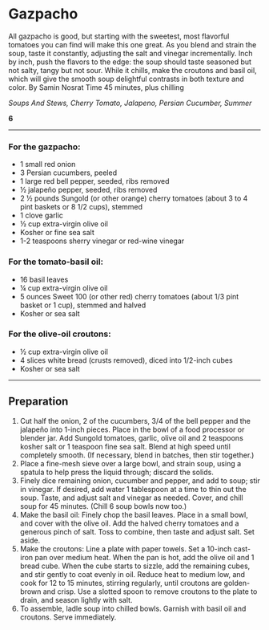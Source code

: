 # Gazpacho

All gazpacho is good, but starting with the sweetest, most flavorful tomatoes you can find will make this one great. As you blend and strain the soup, taste it constantly, adjusting the salt and vinegar incrementally. Inch by inch, push the flavors to the edge: the soup should taste seasoned but not salty, tangy but not sour. While it chills, make the croutons and basil oil, which will give the smooth soup delightful contrasts in both texture and color.
By Samin Nosrat
Time 45 minutes, plus chilling

*Soups And Stews, Cherry Tomato, Jalapeno, Persian Cucumber, Summer*

**6**

---

### For the gazpacho:

- 1 small red onion
- 3 Persian cucumbers, peeled
- 1 large red bell pepper, seeded, ribs removed
- ½ jalapeño pepper, seeded, ribs removed
- 2 ½ pounds Sungold (or other orange) cherry tomatoes (about 3 to 4 pint baskets or 8 1/2 cups), stemmed
- 1 clove garlic
- ½ cup extra-virgin olive oil
- Kosher or fine sea salt
- 1-2 teaspoons sherry vinegar or red-wine vinegar

### For the tomato-basil oil:

- 16 basil leaves
- ¼ cup extra-virgin olive oil
- 5 ounces Sweet 100 (or other red) cherry tomatoes (about 1/3 pint basket or 1 cup), stemmed and halved
- Kosher or sea salt

### For the olive-oil croutons:

- ½ cup extra-virgin olive oil
- 4 slices white bread (crusts removed), diced into 1/2-inch cubes
- Kosher or sea salt

---

## Preparation

1. Cut half the onion, 2 of the cucumbers, 3/4 of the bell pepper and the jalapeño into 1-inch pieces. Place in the bowl of a food processor or blender jar. Add Sungold tomatoes, garlic, olive oil and 2 teaspoons kosher salt or 1 teaspoon fine sea salt. Blend at high speed until completely smooth. (If necessary, blend in batches, then stir together.)
1. Place a fine-mesh sieve over a large bowl, and strain soup, using a spatula to help press the liquid through; discard the solids.
1. Finely dice remaining onion, cucumber and pepper, and add to soup; stir in vinegar. If desired, add water 1 tablespoon at a time to thin out the soup. Taste, and adjust salt and vinegar as needed. Cover, and chill soup for 45 minutes. (Chill 6 soup bowls now too.)
1. Make the basil oil: Finely chop the basil leaves. Place in a small bowl, and cover with the olive oil. Add the halved cherry tomatoes and a generous pinch of salt. Toss to combine, then taste and adjust salt. Set aside.
1. Make the croutons: Line a plate with paper towels. Set a 10-inch cast-iron pan over medium heat. When the pan is hot, add the olive oil and 1 bread cube. When the cube starts to sizzle, add the remaining cubes, and stir gently to coat evenly in oil. Reduce heat to medium low, and cook for 12 to 15 minutes, stirring regularly, until croutons are golden-brown and crisp. Use a slotted spoon to remove croutons to the plate to drain, and season lightly with salt.
1. To assemble, ladle soup into chilled bowls. Garnish with basil oil and croutons. Serve immediately.
